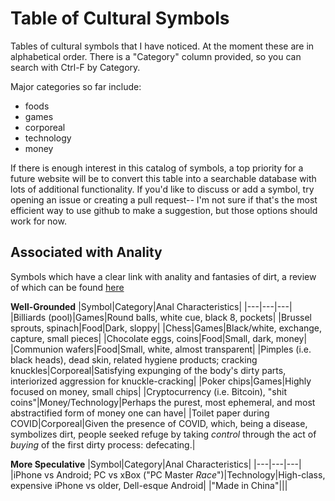 # Table of Cultural Symbols

Tables of cultural symbols that I have noticed. At the moment these are in alphabetical order. There is a "Category" column provided, so you can search with Ctrl-F by Category.

Major categories so far include:
* foods
* games
* corporeal
* technology
* money

If there is enough interest in this catalog of symbols, a top priority for a future website will be to convert this table into a searchable database with lots of additional functionality. If you'd like to discuss or add a symbol, try opening an issue or creating a pull request-- I'm not sure if that's the most efficient way to use github to make a suggestion, but those options should work for now.

## Associated with Anality

Symbols which have a clear link with anality and fantasies of dirt, a review of which can be found [here]()

**Well-Grounded**
|Symbol|Category|Anal Characteristics|
|---|---|---|
|Billiards (pool)|Games|Round balls, white cue, black 8, pockets|
|Brussel sprouts, spinach|Food|Dark, sloppy|
|Chess|Games|Black/white, exchange, capture, small pieces|
|Chocolate eggs, coins|Food|Small, dark, money|
|Communion wafers|Food|Small, white, almost transparent|
|Pimples (i.e. black heads), dead skin, related hygiene products; cracking knuckles|Corporeal|Satisfying expunging of the body's dirty parts, interiorized aggression for knuckle-cracking|
|Poker chips|Games|Highly focused on money, small chips|
|Cryptocurrency (i.e. Bitcoin), "shit coins"|Money/Technology|Perhaps the purest, most ephemeral, and most abstractified form of money one can have|
|Toilet paper during COVID|Corporeal|Given the presence of COVID, which, being a disease, symbolizes dirt, people seeked refuge by taking _control_ through the act of _buying_ of the first dirty process: defecating.|

**More Speculative**
|Symbol|Category|Anal Characteristics|
|---|---|---|
|iPhone vs Android; PC vs xBox ("PC Master _Race_")|Technology|High-class, expensive iPhone vs older, Dell-esque Android|
|"Made in China"|||
